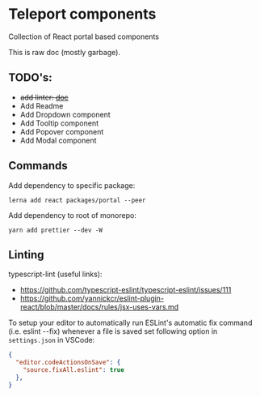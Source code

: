 # Teleport components

Collection of React portal based components

This is raw doc (mostly garbage).
## TODO's:
- ~~add linter: [doc](https://github.com/typescript-eslint/typescript-eslint/blob/master/docs/getting-started/linting/README.md)~~
- Add Readme
- Add Dropdown component
- Add Tooltip component
- Add Popover component
- Add Modal component

## Commands
Add dependency to specific package:
```
lerna add react packages/portal --peer
```

Add dependency to root of monorepo:
```
yarn add prettier --dev -W
```

## Linting
typescript-lint (useful links):
- https://github.com/typescript-eslint/typescript-eslint/issues/111
- https://github.com/yannickcr/eslint-plugin-react/blob/master/docs/rules/jsx-uses-vars.md

To setup your editor to automatically run ESLint's automatic fix command (i.e. eslint --fix) whenever a file is saved set following option in `settings.json` in VSCode:
```json
{
  "editor.codeActionsOnSave": {
    "source.fixAll.eslint": true
  },
}
```
